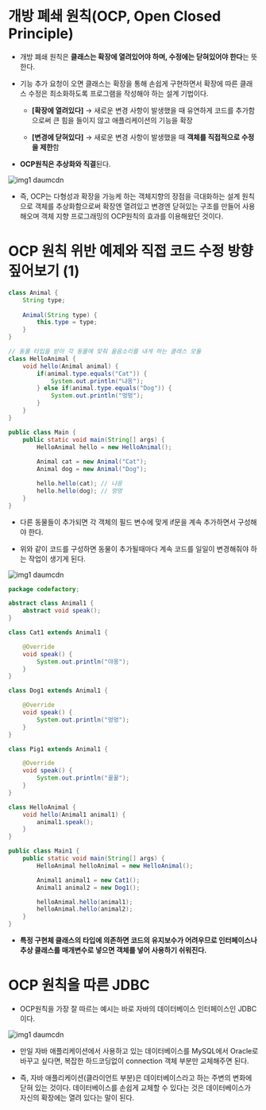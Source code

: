 # 개방 폐쇄 원칙(OCP, Open Closed Principle)

- 개방 폐쇄 원칙은 **클래스는 확장에 열려있어야 하며, 수정에는 닫혀있어야 한다**는 뜻한다.

- 기능 추가 요청이 오면 클래스는 확장을 통해 손쉽게 구현하면서 확장에 따른 클래스 수정은 최소화하도록 프로그램을 작성해야 하는 설계 기법이다.

  - **[확장에 열려있다]** → 새로운 변경 사항이 발생했을 때 유연하게 코드를 추가함으로써 큰 힘을 들이지 않고 애플리케이션의 기능을 확장
 
  - **[변경에 닫혀있다]** → 새로운 변경 사항이 발생했을 때 **객체를 직접적으로 수정을 제한**함
 
- **OCP원칙은 추상화와 직결**된다.

![img1 daumcdn](https://github.com/dnwls16071/TIL/assets/106802375/c13e2070-c689-4110-b2b9-8421b2903120)

- 즉, OCP는 다형성과 확장을 가능케 하는 객체지향의 장점을 극대화하는 설계 원칙으로 객체를 추상화함으로써 확장엔 열려있고 변경엔 닫혀있는 구조를 만들어 사용해오며 객체 지향 프로그래밍의 OCP원칙의 효과를 이용해왔던 것이다.

# OCP 원칙 위반 예제와 직접 코드 수정 방향 짚어보기 (1)

```java
class Animal {
	String type;
    
    Animal(String type) {
    	this.type = type;
    }
}

// 동물 타입을 받아 각 동물에 맞춰 울음소리를 내게 하는 클래스 모듈
class HelloAnimal {
    void hello(Animal animal) {
        if(animal.type.equals("Cat")) {
            System.out.println("냐옹");
        } else if(animal.type.equals("Dog")) {
            System.out.println("멍멍");
        }
    }
}

public class Main {
    public static void main(String[] args) {
        HelloAnimal hello = new HelloAnimal();
        
        Animal cat = new Animal("Cat");
        Animal dog = new Animal("Dog");

        hello.hello(cat); // 냐옹
        hello.hello(dog); // 멍멍
    }
}
```

- 다른 동물들이 추가되면 각 객체의 필드 변수에 맞게 if문을 계속 추가하면서 구성해야 한다.

- 위와 같이 코드를 구성하면 동물이 추가될때마다 계속 코드를 일일이 변경해줘야 하는 작업이 생기게 된다.

![img1 daumcdn](https://github.com/dnwls16071/TIL/assets/106802375/0d7edbd3-1bce-4b7c-aaba-a9fa08d380e2)

```java
package codefactory;

abstract class Animal1 {
    abstract void speak();
}

class Cat1 extends Animal1 {

    @Override
    void speak() {
        System.out.println("야옹");
    }
}

class Dog1 extends Animal1 {

    @Override
    void speak() {
        System.out.println("멍멍");
    }
}

class Pig1 extends Animal1 {

    @Override
    void speak() {
        System.out.println("꿀꿀");
    }
}

class HelloAnimal {
    void hello(Animal1 animal1) {
        animal1.speak();
    }
}

public class Main1 {
    public static void main(String[] args) {
        HelloAnimal helloAnimal = new HelloAnimal();

        Animal1 animal1 = new Cat1();
        Animal1 animal2 = new Dog1();

        helloAnimal.hello(animal1);
        helloAnimal.hello(animal2);
    }
}
```

- **특정 구현체 클래스의 타입에 의존하면 코드의 유지보수가 어려우므로 인터페이스나 추상 클래스를 매개변수로 넣으면 객체를 넣어 사용하기 쉬워진다.**

# OCP 원칙을 따른 JDBC

- OCP원칙을 가장 잘 따르는 예시는 바로 자바의 데이터베이스 인터페이스인 JDBC이다.

![img1 daumcdn](https://github.com/dnwls16071/TIL/assets/106802375/60fb0e5b-8510-4518-9b03-6f61ec47045a)

- 만일 자바 애플리케이션에서 사용하고 있는 데이터베이스를 MySQL에서 Oracle로 바꾸고 싶다면, 복잡한 하드코딩없이 connection 객체 부분만 교체해주면 된다.

- 즉, 자바 애플리케이션(클라이언트 부분)은 데이터베이스라고 하는 주변의 변화에 닫혀 있는 것이다. 데이터베이스를 손쉽게 교체할 수 있다는 것은 데이터베이스가 자신의 확장에는 열려 있다는 말이 된다.
